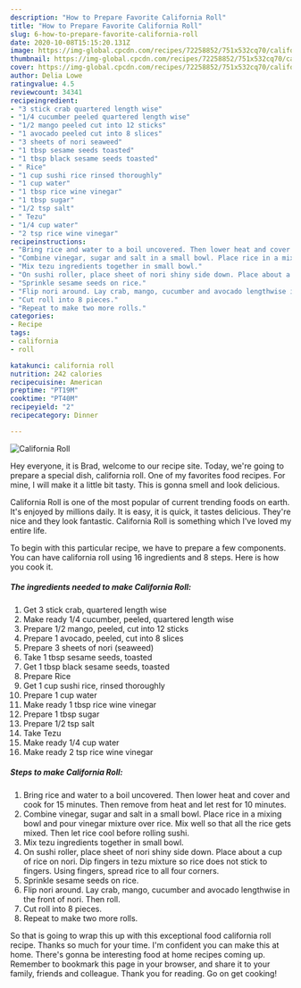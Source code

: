 ```yaml
---
description: "How to Prepare Favorite California Roll"
title: "How to Prepare Favorite California Roll"
slug: 6-how-to-prepare-favorite-california-roll
date: 2020-10-08T15:15:20.131Z
image: https://img-global.cpcdn.com/recipes/72258852/751x532cq70/california-roll-recipe-main-photo.jpg
thumbnail: https://img-global.cpcdn.com/recipes/72258852/751x532cq70/california-roll-recipe-main-photo.jpg
cover: https://img-global.cpcdn.com/recipes/72258852/751x532cq70/california-roll-recipe-main-photo.jpg
author: Delia Lowe
ratingvalue: 4.5
reviewcount: 34341
recipeingredient:
- "3 stick crab quartered length wise"
- "1/4 cucumber peeled quartered length wise"
- "1/2 mango peeled cut into 12 sticks"
- "1 avocado peeled cut into 8 slices"
- "3 sheets of nori seaweed"
- "1 tbsp sesame seeds toasted"
- "1 tbsp black sesame seeds toasted"
- " Rice"
- "1 cup sushi rice rinsed thoroughly"
- "1 cup water"
- "1 tbsp rice wine vinegar"
- "1 tbsp sugar"
- "1/2 tsp salt"
- " Tezu"
- "1/4 cup water"
- "2 tsp rice wine vinegar"
recipeinstructions:
- "Bring rice and water to a boil uncovered. Then lower heat and cover and cook for 15 minutes. Then remove from heat and let rest for 10 minutes."
- "Combine vinegar, sugar and salt in a small bowl. Place rice in a mixing bowl and pour vinegar mixture over rice.  Mix well so that all the rice gets mixed. Then let rice cool before rolling sushi."
- "Mix tezu ingredients together in small bowl."
- "On sushi roller, place sheet of nori shiny side down. Place about a cup of rice on nori. Dip fingers in tezu mixture so rice does not stick to fingers. Using fingers, spread rice to all four corners."
- "Sprinkle sesame seeds on rice."
- "Flip nori around. Lay crab, mango, cucumber and avocado lengthwise in the front of nori. Then roll."
- "Cut roll into 8 pieces."
- "Repeat to make two more rolls."
categories:
- Recipe
tags:
- california
- roll

katakunci: california roll 
nutrition: 242 calories
recipecuisine: American
preptime: "PT19M"
cooktime: "PT40M"
recipeyield: "2"
recipecategory: Dinner

---
```



![California Roll](https://img-global.cpcdn.com/recipes/72258852/751x532cq70/california-roll-recipe-main-photo.jpg)

Hey everyone, it is Brad, welcome to our recipe site. Today, we're going to prepare a special dish, california roll. One of my favorites food recipes. For mine, I will make it a little bit tasty. This is gonna smell and look delicious.

California Roll is one of the most popular of current trending foods on earth. It's enjoyed by millions daily. It is easy, it is quick, it tastes delicious. They're nice and they look fantastic. California Roll is something which I've loved my entire life.




To begin with this particular recipe, we have to prepare a few components. You can have california roll using 16 ingredients and 8 steps. Here is how you cook it.

<!--inarticleads1-->

##### The ingredients needed to make California Roll:

1. Get 3 stick crab, quartered length wise
1. Make ready 1/4 cucumber, peeled, quartered length wise
1. Prepare 1/2 mango, peeled, cut into 12 sticks
1. Prepare 1 avocado, peeled, cut into 8 slices
1. Prepare 3 sheets of nori (seaweed)
1. Take 1 tbsp sesame seeds, toasted
1. Get 1 tbsp black sesame seeds, toasted
1. Prepare  Rice
1. Get 1 cup sushi rice, rinsed thoroughly
1. Prepare 1 cup water
1. Make ready 1 tbsp rice wine vinegar
1. Prepare 1 tbsp sugar
1. Prepare 1/2 tsp salt
1. Take  Tezu
1. Make ready 1/4 cup water
1. Make ready 2 tsp rice wine vinegar




<!--inarticleads2-->

##### Steps to make California Roll:

1. Bring rice and water to a boil uncovered. Then lower heat and cover and cook for 15 minutes. Then remove from heat and let rest for 10 minutes.
1. Combine vinegar, sugar and salt in a small bowl. Place rice in a mixing bowl and pour vinegar mixture over rice.  Mix well so that all the rice gets mixed. Then let rice cool before rolling sushi.
1. Mix tezu ingredients together in small bowl.
1. On sushi roller, place sheet of nori shiny side down. Place about a cup of rice on nori. Dip fingers in tezu mixture so rice does not stick to fingers. Using fingers, spread rice to all four corners.
1. Sprinkle sesame seeds on rice.
1. Flip nori around. Lay crab, mango, cucumber and avocado lengthwise in the front of nori. Then roll.
1. Cut roll into 8 pieces.
1. Repeat to make two more rolls.




So that is going to wrap this up with this exceptional food california roll recipe. Thanks so much for your time. I'm confident you can make this at home. There's gonna be interesting food at home recipes coming up. Remember to bookmark this page in your browser, and share it to your family, friends and colleague. Thank you for reading. Go on get cooking!
